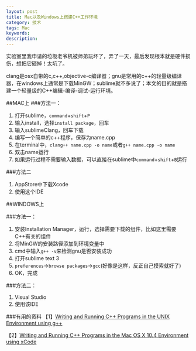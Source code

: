```yaml
---
layout: post
title: Mac以及Windows上搭建C++工作环境
category: 技术
tags: Mac
keywords: 
description: 
---
```


实验室里我申请的垃圾老爷机被师弟玩坏了，弄了一天，最后发现根本就是硬件损伤，想把它砸掉！太坑了。

clang是osx自带的c,c++,objective-c编译器；gnu是常用的c++的轻量级编译器，在windows上通常是下载MinGW；sublime就不多说了；本文的目的就是搭建一个轻量级的C++编辑-编译-调试-运行环境。


##MAC上
###方法一：
1. 打开sublime，`command`+`shift`+`P`
2. 输入install，选择`install package`，回车
3. 输入sublimeClang，回车下载
4. 编写一个简单的c++程序，保存为name.cpp
5. 在terminal中，`clang++ name.cpp -o name`或者`g++ name.cpp -o name`
6. 双击name运行
7. 如果运行过程不需要输入数据，可以直接在sublime中`command`+`shift`+`B`运行

###方法二
1. AppStore中下载Xcode
2. 使用这个IDE


##WINDOWS上

###方法一：
1. 安装Installation Manager，运行，选择需要下载的组件，比如这里需要C++有关的组件
2. 将MinGW的安装路径添加到环境变量中
3. cmd中输入`g++ -v`来检测gnu是否安装成功
4. 打开sublime text 3
5. `preferences`->`browse packages`->`gcc`(好像是这样，反正自己摸索就好了)
6. OK，完成

###方法二：
1. Visual Studio
2. 使用该IDE


###有用的资料
【1】[Writing and Running C++ Programs in the UNIX Environment using g++](https://www.cs.drexel.edu/~mcs171/Sp14/extras/g++/index.html)

【2】[Writing and Running C++ Programs in the Mac OS X 10.4 Environment using xCode](https://www.cs.drexel.edu/~mcs171/Sp14/extras/xCode_Instructions/index.html)







